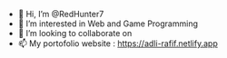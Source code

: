 - 👋 Hi, I’m @RedHunter7
- 👀 I’m interested in Web and Game Programming
- 💞️ I’m looking to collaborate on
- 📫 My portofolio website : https://adli-rafif.netlify.app

<!---
RedHunter7/RedHunter7 is a ✨ special ✨ repository because its `README.md` (this file) appears on your GitHub profile.
You can click the Preview link to take a look at your changes.
--->
